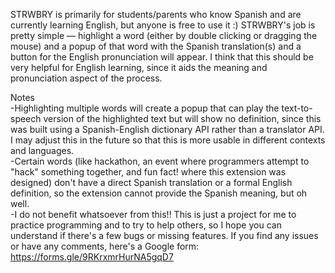 STRWBRY is primarily for students/parents who know Spanish and are currently learning English, but anyone is free to use it :&#41; STRWBRY's job is pretty simple — highlight a word (either by double clicking or dragging the mouse) and a popup of that word with the Spanish translation(s) and a button for the English pronunciation will appear. I think that this should be very helpful for English learning, since it aids the meaning and pronunciation aspect of the process.

Notes<br/>
-Highlighting multiple words will create a popup that can play the text-to-speech version of the highlighted text but will show no definition, since this was built using a Spanish-English dictionary API rather than a translator API. I may adjust this in the future so that this is more usable in different contexts and languages.<br/>
-Certain words (like hackathon, an event where programmers attempt to "hack" something together, and fun fact! where this extension was designed) don't have a direct Spanish translation or a formal English definition, so the extension cannot provide the Spanish meaning, but oh well.<br/>
-I do not benefit whatsoever from this!! This is just a project for me to practice programming and to try to help others, so I hope you can understand if there's a few bugs or missing features. If you find any issues or have any comments, here's a Google form: https://forms.gle/9RKrxmrHurNA5gqD7
